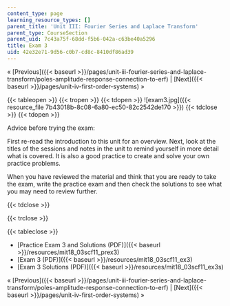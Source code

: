 ```yaml
---
content_type: page
learning_resource_types: []
parent_title: 'Unit III: Fourier Series and Laplace Transform'
parent_type: CourseSection
parent_uid: 7c43a75f-68dd-f5b6-042a-c63be40a5296
title: Exam 3
uid: 42e32e71-9d56-c0b7-cd8c-8410df86ad39
---
```


« [Previous]({{< baseurl >}}/pages/unit-iii-fourier-series-and-laplace-transform/poles-amplitude-response-connection-to-erf) | [Next]({{< baseurl >}}/pages/unit-iv-first-order-systems) »

{{< tableopen >}}
{{< tropen >}}
{{< tdopen >}}
![exam3.jpg]({{< resource_file 7b43018b-8c08-6a80-ec50-82c2542de170 >}})
{{< tdclose >}}
{{< tdopen >}}


Advice before trying the exam:

First re-read the introduction to this unit for an overview. Next, look at the titles of the sessions and notes in the unit to remind yourself in more detail what is covered. It is also a good practice to create and solve your own practice problems.

When you have reviewed the material and think that you are ready to take the exam, write the practice exam and then check the solutions to see what you may need to review further.


{{< tdclose >}}

{{< trclose >}}

{{< tableclose >}}

*   [Practice Exam 3 and Solutions (PDF)]({{< baseurl >}}/resources/mit18_03scf11_prex3)
*   [Exam 3 (PDF)]({{< baseurl >}}/resources/mit18_03scf11_ex3)
*   [Exam 3 Solutions (PDF)]({{< baseurl >}}/resources/mit18_03scf11_ex3s)

« [Previous]({{< baseurl >}}/pages/unit-iii-fourier-series-and-laplace-transform/poles-amplitude-response-connection-to-erf) | [Next]({{< baseurl >}}/pages/unit-iv-first-order-systems) »